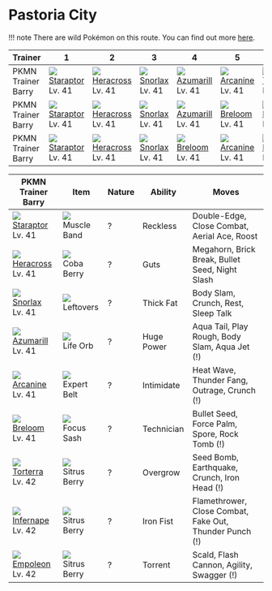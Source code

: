 # Pastoria City

!!! note
    There are wild Pokémon on this route. You can find out more [here](/wild_pokemon/pastoria_city/).


Trainer            | 1                                   | 2                                   | 3                                   | 4                                   | 5                                   | 6                                   
---                | ---                                 | ---                                 | ---                                 | ---                                 | ---                                 | ---                                 
PKMN Trainer Barry | ![][398]<br> [Staraptor]<br> Lv. 41 | ![][214]<br> [Heracross]<br> Lv. 41 | ![][143]<br> [Snorlax]<br> Lv. 41   | ![][184]<br> [Azumarill]<br> Lv. 41 | ![][059]<br> [Arcanine]<br> Lv. 41  | ![][389]<br> [Torterra]<br> Lv. 42  
PKMN Trainer Barry | ![][398]<br> [Staraptor]<br> Lv. 41 | ![][214]<br> [Heracross]<br> Lv. 41 | ![][143]<br> [Snorlax]<br> Lv. 41   | ![][184]<br> [Azumarill]<br> Lv. 41 | ![][286]<br> [Breloom]<br> Lv. 41   | ![][392]<br> [Infernape]<br> Lv. 42 
PKMN Trainer Barry | ![][398]<br> [Staraptor]<br> Lv. 41 | ![][214]<br> [Heracross]<br> Lv. 41 | ![][143]<br> [Snorlax]<br> Lv. 41   | ![][286]<br> [Breloom]<br> Lv. 41   | ![][059]<br> [Arcanine]<br> Lv. 41  | ![][395]<br> [Empoleon]<br> Lv. 42  

PKMN Trainer Barry                  | Item                               | Nature | Ability    | Moves                                                  
---                                 | ---                                | --- | ---        | ---                                                    
![][398]<br> [Staraptor]<br> Lv. 41 | ![][muscle-band]<br> Muscle Band   | ? | Reckless   | Double-Edge, Close Combat, Aerial Ace, Roost           
![][214]<br> [Heracross]<br> Lv. 41 | ![][coba-berry]<br> Coba Berry     | ? | Guts       | Megahorn, Brick Break, Bullet Seed, Night Slash        
![][143]<br> [Snorlax]<br> Lv. 41   | ![][leftovers]<br> Leftovers       | ? | Thick Fat  | Body Slam, Crunch, Rest, Sleep Talk                    
![][184]<br> [Azumarill]<br> Lv. 41 | ![][life-orb]<br> Life Orb         | ? | Huge Power | Aqua Tail, Play Rough, Body Slam, Aqua Jet          (!)
![][059]<br> [Arcanine]<br> Lv. 41  | ![][expert-belt]<br> Expert Belt   | ? | Intimidate | Heat Wave, Thunder Fang, Outrage, Crunch            (!)
![][286]<br> [Breloom]<br> Lv. 41   | ![][focus-sash]<br> Focus Sash     | ? | Technician | Bullet Seed, Force Palm, Spore, Rock Tomb           (!)
![][389]<br> [Torterra]<br> Lv. 42  | ![][sitrus-berry]<br> Sitrus Berry | ? | Overgrow   | Seed Bomb, Earthquake, Crunch, Iron Head            (!)
![][392]<br> [Infernape]<br> Lv. 42 | ![][sitrus-berry]<br> Sitrus Berry | ? | Iron Fist  | Flamethrower, Close Combat, Fake Out, Thunder Punch (!)
![][395]<br> [Empoleon]<br> Lv. 42  | ![][sitrus-berry]<br> Sitrus Berry | ? | Torrent    | Scald, Flash Cannon, Agility, Swagger               (!)


[Arcanine]: /pokemon_changes/059/
[Snorlax]: /pokemon_changes/143/
[Azumarill]: /pokemon_changes/184/
[Heracross]: /pokemon_changes/214/
[Breloom]: /pokemon_changes/286/
[Torterra]: /pokemon_changes/389/
[Infernape]: /pokemon_changes/392/
[Empoleon]: /pokemon_changes/395/
[Staraptor]: /pokemon_changes/398/
[coba-berry]: /img/items/coba-berry.png
[expert-belt]: /img/items/expert-belt.png
[focus-sash]: /img/items/focus-sash.png
[leftovers]: /img/items/leftovers.png
[life-orb]: /img/items/life-orb.png
[muscle-band]: /img/items/muscle-band.png
[sitrus-berry]: /img/items/sitrus-berry.png
[059]: /img/pokemon/059.png
[143]: /img/pokemon/143.png
[184]: /img/pokemon/184.png
[214]: /img/pokemon/214.png
[286]: /img/pokemon/286.png
[389]: /img/pokemon/389.png
[392]: /img/pokemon/392.png
[395]: /img/pokemon/395.png
[398]: /img/pokemon/398.png
